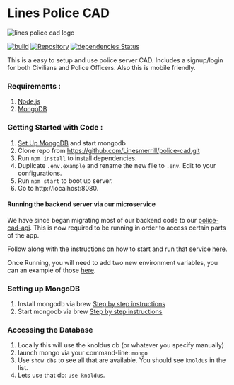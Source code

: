 # Lines Police CAD

![lines police cad logo](lines-police-cad.png)

[![build](https://travis-ci.com/Linesmerrill/police-cad.svg?branch=main)](https://travis-ci.com/Linesmerrill/police-cad)
[![Repository](https://img.shields.io/github/tag/linesmerrill/police-cad.svg?color=blue)](https://github.com/linesmerrill/police-cad)
[![dependencies Status](https://david-dm.org/linesmerrill/police-cad/status.svg)](https://david-dm.org/linesmerrill/police-cad)


This is a easy to setup and use police server CAD. Includes a signup/login for both Civilians and Police Officers. Also this is mobile friendly.

### Requirements : 
1.  [Node.js](https://nodejs.org/en/)
1.  [MongoDB](https://docs.mongodb.com/manual/administration/install-community/)

### Getting Started with Code  : 
1. [Set Up MongoDB](#setting-up-mongodb) and start mongodb
2. Clone repo from https://github.com/Linesmerrill/police-cad.git
3. Run `npm install` to install dependencies.
4. Duplicate `.env.example` and rename the new file to `.env`. Edit to your configurations.
1. Run `npm start` to boot up server.
1. Go to http://localhost:8080.

#### Running the backend server via our microservice

We have since began migrating most of our backend code to our [police-cad-api](https://github.com/Linesmerrill/police-cad-api). This is now required to be running in order to access certain parts of
the app.

Follow along with the instructions on how to start and run that service [here](https://github.com/Linesmerrill/police-cad-api#police-cad-api).

Once Running, you will need to add two new environment variables, you can an example of those
[here](https://github.com/Linesmerrill/police-cad/blob/main/.env.example#L12).

### Setting up MongoDB
1. Install mongodb via brew [Step by step instructions](https://docs.mongodb.com/manual/tutorial/install-mongodb-on-os-x/)
1. Start mongodb via brew [Step by step instructions](https://docs.mongodb.com/manual/tutorial/install-mongodb-on-os-x/#run-mongodb-community-edition)

### Accessing the Database
1. Locally this will use the knoldus db (or whatever you specify manually)
1. launch mongo via your command-line: `mongo`
1. Use `show dbs` to see all that are available. You should see `knoldus` in the list.
1. Lets use that db: `use knoldus`.
